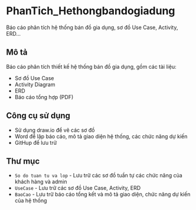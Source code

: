 # PhanTich_Hethongbandogiadung
Báo cáo phân tích hệ thống bán đồ gia dụng, sơ đồ Use Case, Activity, ERD...
## Mô tả
Báo cáo phân tích thiết kế hệ thống bán đồ gia dụng, gồm các tài liệu:
- Sơ đồ Use Case
- Activity Diagram
- ERD
- Báo cáo tổng hợp (PDF)
## Công cụ sử dụng
- Sử dụng draw.io để vẽ các sơ đồ
- Word để lập báo cáo, mô tả giao diện hệ thống, các chức năng dự kiến
- GitHup để lưu trữ
## Thư mục
- `So do tuan tu va lop` - Lưu trữ các sơ đồ tuần tự các chức năng của khách hàng và admin
- `UseCase` - Lưu trữ các sơ đồ Use Case, Activity, ERD
- `BaoCao` - Lưu trữ báo cáo tổng kết và mô tả giao diện, chức năng dự kiến của hệ thống
